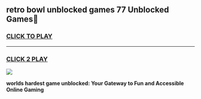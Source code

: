 
## retro bowl unblocked games 77 Unblocked Games👋
<h3>
<a href="https://premium.freeplayer.one?title=retro_bowl_unblocked_games_77&ref=16F">CLICK TO PLAY</a></h3>
<hr>

<h3>
<a href="https://premium.freeplayer.one?title=retro_bowl_unblocked_games_77&ref=16F">CLICK 2 PLAY</a>
  
</h3>

<a href="https://premium.freeplayer.one?title=retro_bowl_unblocked_games_77&ref=16F/"><img src="https://clearcache.store/games.png"></a>


**worlds hardest game unblocked: Your Gateway to Fun and Accessible Online Gaming**

